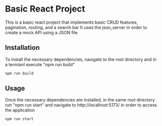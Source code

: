 # Basic React Project

This is a basic react project that implements basic CRUD features, pagination, routing, and a search bar
It uses the json_server in order to create a mock API using a JSON file

## Installation

To install the necessary dependencies, navigate to the root directory and in a termianl execute "npm run build"

```bash
npm run build
```

## Usage
Once the necessary dependencies are installed, in the same root directory run "npm run start" and navigate to http://localhost:5173/ in order to access the application

```bash
npm run start
```